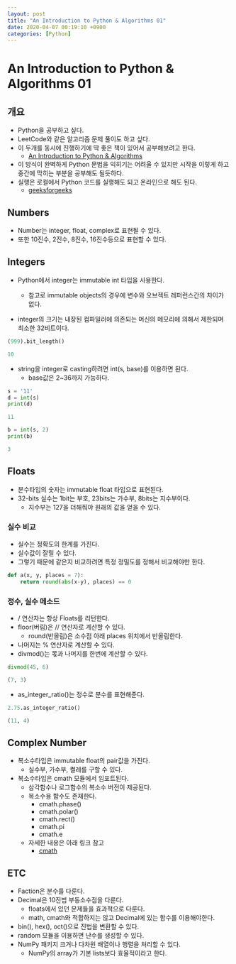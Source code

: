 ```yaml
---
layout: post
title: "An Introduction to Python & Algorithms 01"
date: 2020-04-07 00:19:10 +0900
categories: [Python]
---
```


# An Introduction to Python & Algorithms 01
## 개요
* Python을 공부하고 싶다.
* LeetCode와 같은 알고리즘 문제 풀이도 하고 싶다.
* 이 두개를 동시에 진행하기에 딱 좋은 책이 있어서 공부해보려고 한다.
    * [An Introduction to Python & Algorithms](https://github.com/bt3gl/Book_on_Python_Algorithms_and_Data_Structure)
* 이 방식이 완벽하게 Python 문법을 익히기는 어려울 수 있지만 시작을 이렇게 하고 중간에 막히는 부분을 공부해도 될듯하다.
* 실행은 로컬에서 Python 코드를 실행해도 되고 온라인으로 해도 된다.
    * [geeksforgeeks](https://ide.geeksforgeeks.org/)

## Numbers
* Number는 integer, float, complex로 표현될 수 있다.
* 또한 10진수, 2진수, 8진수, 16진수등으로 표현할 수 있다.

## Integers
* Python에서 integer는 immutable int 타입을 사용한다.
    * 참고로 immutable objects의 경우에 변수와 오브젝트 레퍼런스간의 차이가 없다.

* integer의 크기는 내장된 컴파일러에 의존되는 머신의 메모리에 의해서 제한되며 최소한 32비트이다.

```python
(999).bit_length()

10
```

* string을 integer로 casting하려면 int(s, base)를 이용하면 된다.
    * base값은 2~36까지 가능하다.

```python
s = '11'
d = int(s)
print(d)

11

b = int(s, 2)
print(b)

3
```

## Floats
* 분수타입의 숫자는 immutable float 타입으로 표현된다.
* 32-bits 실수는 1bit는 부호, 23bits는 가수부, 8bits는 지수부이다.
    * 지수부는 127을 더해줘야 원래의 값을 얻을 수 있다.

### 실수 비교
* 실수는 정확도의 한계를 가진다.
* 실수값이 잘릴 수 있다.
* 그렇기 때문에 같은지 비교하려면 특정 정밀도를 정해서 비교해야만 한다.

```python
def a(x, y, places = 7):
    return round(abs(x-y), places) == 0
```

### 정수, 실수 메소드
* / 연산자는 항상 Floats를 리턴한다.
* floor(버림)은 // 연산자로 계산할 수 있다.
    * round(반올림)은 소수점 아래 places 위치에서 반올림한다.
* 나머지는 % 연산자로 계산할 수 있다.
* divmod()는 몫과 나머지를 한번에 계산할 수 있다.

```python
divmod(45, 6)

(7, 3)
```

* as_integer_ratio()는 정수로 분수를 표현해준다.

```python
2.75.as_integer_ratio()

(11, 4)
```

## Complex Number
* 복소수타입은 immutable float의 pair값을 가진다.
    * 실수부, 가수부, 켤레를 구할 수 있다.
* 복소수타입은 cmath 모듈에서 임포트된다.
    * 삼각함수나 로그함수의 복소수 버전이 제공된다.
    * 복소수용 함수도 존재한다.
        * cmath.phase()
        * cmath.polar()
        * cmath.rect()
        * cmath.pi
        * cmath.e
    * 자세한 내용은 아래 링크 참고
        * [cmath](https://docs.python.org/ko/3.9/library/cmath.html)

## ETC
* Faction은 분수를 다룬다.
* Decimal은 10진법 부동소수점을 다룬다.
    * floats에서 있던 문제들을 효과적으로 다룬다.
    * math, cmath와 적합하지는 않고 Decimal에 있는 함수를 이용해야한다.
* bin(), hex(), oct()으로 진법을 변환할 수 있다.
* random 모듈을 이용하면 난수를 생성할 수 있다.
* NumPy 패키지 크거나 다차원 배열이나 행렬을 처리할 수 있다.
    * NumPy의 array가 기본 lists보다 효율적이라고 한다.